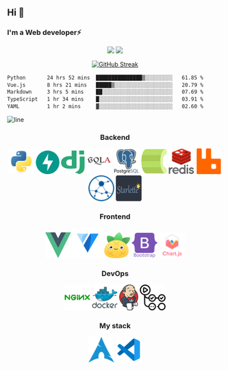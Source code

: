 ## Hi 👋

### I'm a Web developer⚡

<div align="center">
    <img src="https://github-readme-stats.vercel.app/api/top-langs/?username=edpyt&layout=compact&hide_border=true&theme=nord&border_radius=20" height="170"/>
    <img src="https://github-readme-stats.vercel.app/api?username=edpyt&hide_border=true&theme=nord&border_radius=20" height="170"/>
</div>

<div align="center">
  
  [![GitHub Streak](https://github-readme-streak-stats.herokuapp.com?user=edpyt&theme=nord&border_radius=20&card_width=707&hide_border=true)](https://git.io/streak-stats)
</div>

<!--START_SECTION:waka-->

```txt
Python       24 hrs 52 mins  ███████████████▒░░░░░░░░░   61.85 %
Vue.js       8 hrs 21 mins   █████▒░░░░░░░░░░░░░░░░░░░   20.79 %
Markdown     3 hrs 5 mins    ██░░░░░░░░░░░░░░░░░░░░░░░   07.69 %
TypeScript   1 hr 34 mins    █░░░░░░░░░░░░░░░░░░░░░░░░   03.91 %
YAML         1 hr 2 mins     ▓░░░░░░░░░░░░░░░░░░░░░░░░   02.60 %
```

<!--END_SECTION:waka-->

![line](https://capsule-render.vercel.app/api?type=rect&color=gradient&height=1)


<h3 align="center">Backend</h3>

<div align="center">
    <img alt="python" src="assets/backend/python-original.svg" width="60" height="60"/>
    <img alt="fastapi" src="assets/backend/fastapi.svg" width="55" height="55"/>
    <img alt="django" src="assets/backend/django.svg" width="55" height="55"/>
    <img alt="sqlalchemy" src="assets/backend/sqlalchemy.svg" width="60" height="60"/>
    <img alt="postgresql" src="assets/backend/postgresql.svg" width="60" height="60"/>
    <img alt="celery" src="assets/backend/celery.svg" width="60" height="60"/>
    <img alt="redis" src="assets/backend/redis.svg" width="60" height="60"/>
    <img alt="rabbitmq" src="assets/backend/rabbitmq.svg" width="60" height="60"/>
    <img alt="aiohttp" src="assets/backend/aiohttp.svg" width="60" height="60"/>
    <img alt="starlette" src="assets/backend/starlette.svg" width="60" height="60"/>
</div>


<h3 align="center">Frontend</h3>

<div align="center">
    <img alt="vue" src="assets/frontend/vue.svg" width="60" height="60"/>
    <img alt="vuetify" src="assets/frontend/vuetify.svg" width="70" height="70"/>
    <img alt="pinia" src="assets/frontend/pinia.svg" width="60" height="60"/>
    <img alt="bootstrap" src="assets/frontend/bootstrap.svg" width="60" height="60"/>
    <img alt="chartjs" src="assets/frontend/chartjs.svg" width="60" height="60"/>
    
</div>


<h3 align="center">DevOps</h3>

<div align="center">
    <img alt="nginx" src="assets/devops/nginx.svg" width="60" height="60"/>
    <img alt="docker" src="assets/devops/docker.svg" width="60" height="60"/>
    <img alt="jenkins" src="assets/devops/jenkins.svg" height="60"/>
    <img alt="githubactions" src="assets/devops/actions.svg" width="60" height="60"/>
</div>

<h3 align="center">My stack</h3>

<div align="center">
    <img alt="iusearchbtw" src="assets/stack/arch.svg" width="60" height="60"/>
    <img alt="vscode" src="assets/stack/vscode.svg" width="60" height="60"/>
</div>

